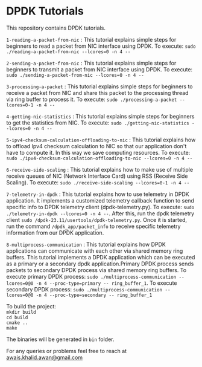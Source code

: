 # DPDK Tutorials
This repository contains DPDK tutorials.

`1-reading-a-packet-from-nic` : This tutorial explains simple steps for beginners to read a packet from NIC interface using DPDK. To execute: `sudo ./reading-a-packet-from-nic --lcores=0 -n 4 --`

`2-sending-a-packet-from-nic` : This tutorial explains simple steps for beginners to transmit a packet from NIC interface using DPDK. To execute: `sudo ./sending-a-packet-from-nic --lcores=0 -n 4 --`

`3-processing-a-packet` : This tutorial explains simple steps for beginners to receive a packet from NIC and share this packet to the processing thread via ring buffer to process it. To execute: `sudo ./processing-a-packet --lcores=0-1 -n 4 --`

`4-getting-nic-statistics` : This tutorial explains simple steps for beginners to get the statistics from NIC. To execute: `sudo ./getting-nic-statistics --lcores=0 -n 4 --`

`5-ipv4-checksum-calculation-offloading-to-nic` : This tutorial explains how to offload Ipv4 checksum calculation to NIC so that our application don't have to compute it. In this way we save computing resources. To execute: `sudo ./ipv4-checksum-calculation-offloading-to-nic --lcores=0 -n 4 --`

`6-receive-side-scaling` : This tutorial explains how to make use of multiple receive queues of NIC (Network Interface Card) using RSS (Receive Side Scaling). To execute: `sudo ./receive-side-scaling --lcores=0-1 -n 4 --`

`7-telemetry-in-dpdk` : This tutorial explains how to use telemetry in DPDK application. It implements a customized telemetry callback function to send specific info to DPDK telemetry client (dpdk-telemetry.py). To execute: `sudo ./telemetry-in-dpdk --lcores=0 -n 4 --`. After this, run the dpdk telemetry client `sudo /dpdk-23.11/usertools/dpdk-telemetry.py`. Once it is started, run the command `/dpdk_app/packet_info` to receive specific telemetry information from our DPDK application.

`8-multiprocess-communication` : This tutorial explains how DPDK applications can communicate with each other via shared memory ring buffers. This tutorial implements a DPDK application which can be executed as a primary or a secondary dpdk application.Primary DPDK process sends packets to secondary DPDK process via shared memory ring buffers. To execute primary DPDK process: `sudo ./multiprocess-communication --lcores=0@0 -n 4 --proc-type=primary -- ring_buffer_1`. To execute secondary DPDK process: `sudo ./multiprocess-communication --lcores=0@0 -n 4 --proc-type=secondary -- ring_buffer_1`

To build the project: <br />
`mkdir build` <br />
`cd build` <br />
`cmake ..` <br />
`make` <br />

The binaries will be generated in `bin` folder.

For any queries or problems feel free to reach at awais.khalid.awan@gmail.com